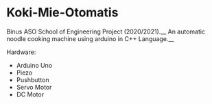 # Koki-Mie-Otomatis
Binus ASO School of Engineering Project (2020/2021).__
An automatic noodle cooking machine using arduino in C++ Language.__

Hardware:
- Arduino Uno
- Piezo
- Pushbutton
- Servo Motor
- DC Motor
